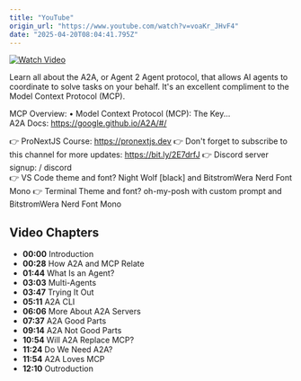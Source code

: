 ```yaml
---
title: "YouTube"
origin_url: "https://www.youtube.com/watch?v=voaKr_JHvF4"
date: "2025-04-20T08:04:41.795Z"
---
```


[![Watch Video](https://img.youtube.com/vi/voaKr_JHvF4/maxresdefault.jpg)](https://www.youtube.com/watch?v=voaKr_JHvF4)

Learn all about the A2A, or Agent 2 Agent protocol, that allows AI agents to coordinate to solve tasks on your behalf. It's an excellent compliment to the Model Context Protocol (MCP).

MCP Overview:    • Model Context Protocol (MCP): The Key...  
A2A Docs: https://google.github.io/A2A/#/

👉 ProNextJS Course: https://pronextjs.dev
👉 Don't forget to subscribe to this channel for more updates: https://bit.ly/2E7drfJ
👉 Discord server signup:   / discord  
👉 VS Code theme and font? Night Wolf [black] and BitstromWera Nerd Font Mono
👉 Terminal Theme and font? oh-my-posh with custom prompt and BitstromWera Nerd Font Mono

## Video Chapters

- **00:00** Introduction
- **00:28** How A2A and MCP Relate
- **01:44** What Is an Agent?
- **03:03** Multi-Agents
- **03:47** Trying It Out
- **05:11** A2A CLI
- **06:06** More About A2A Servers
- **07:37** A2A Good Parts
- **09:14** A2A Not Good Parts
- **10:54** Will A2A Replace MCP?
- **11:24** Do We Need A2A?
- **11:54** A2A Loves MCP
- **12:10** Outroduction

